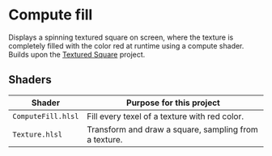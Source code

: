 # Compute fill

Displays a spinning textured square on screen, where the texture is completely filled with the color red at runtime using a compute shader. Builds upon the [Textured Square](../sample_03_square_textured/README.md) project.

## Shaders

Shader             | Purpose for this project
------------------ | -----------------------------------------------------
`ComputeFill.hlsl` | Fill every texel of a texture with red color.
`Texture.hlsl`     | Transform and draw a square, sampling from a texture.
